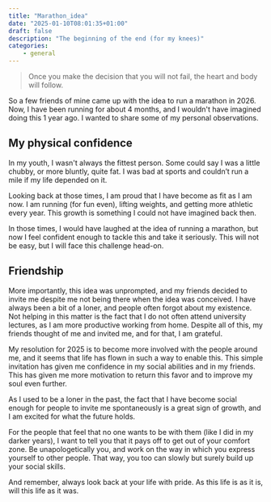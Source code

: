 ```yaml
---
title: "Marathon_idea"
date: "2025-01-10T08:01:35+01:00"
draft: false
description: "The beginning of the end (for my knees)"
categories: 
    - general
---
```


> Once you make the decision that you will not fail, the heart and body will follow.

So a few friends of mine came up with the idea to run a marathon in 2026. Now, I have been running for about 4 months, and I wouldn't have imagined doing this 1 year ago. I wanted to share some of my personal observations.

## My physical confidence
In my youth, I wasn't always the fittest person. Some could say I was a little chubby, or more bluntly, quite fat. I was bad at sports and couldn’t run a mile if my life depended on it.

Looking back at those times, I am proud that I have become as fit as I am now. I am running (for fun even), lifting weights, and getting more athletic every year. This growth is something I could not have imagined back then.

In those times, I would have laughed at the idea of running a marathon, but now I feel confident enough to tackle this and take it seriously. This will not be easy, but I will face this challenge head-on.

## Friendship
More importantly, this idea was unprompted, and my friends decided to invite me despite me not being there when the idea was conceived. I have always been a bit of a loner, and people often forgot about my existence. Not helping in this matter is the fact that I do not often attend university lectures, as I am more productive working from home. Despite all of this, my friends thought of me and invited me, and for that, I am grateful.

My resolution for 2025 is to become more involved with the people around me, and it seems that life has flown in such a way to enable this. This simple invitation has given me confidence in my social abilities and in my friends. This has given me more motivation to return this favor and to improve my soul even further.

As I used to be a loner in the past, the fact that I have become social enough for people to invite me spontaneously is a great sign of growth, and I am excited for what the future holds.

For the people that feel that no one wants to be with them (like I did in my darker years), I want to tell you that it pays off to get out of your comfort zone. Be unapologetically you, and work on the way in which you express yourself to other people. That way, you too can slowly but surely build up your social skills.

And remember, always look back at your life with pride. As this life is as it is, will this life as it was.
